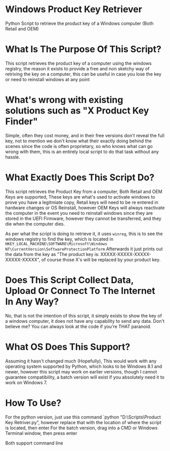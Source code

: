 # Windows Product Key Retriever
Python Script to retrieve the product key of a Windows computer (Both Retail and OEM)

# What Is The Purpose Of This Script?
This script retrieves the product key of a computer using the windows registry, the reason it exists to provide a free and non sketchy way of retriving the key on a computer, this can be useful in case you lose the key or need to reinstall windows at any point

# What's wrong with existing solutions such as "X Product Key Finder"
Simple, often they cost money, and in their free versions don't reveal the full key, not to mention we don't know what their exactly doing behind the scenes since the code is often proprietary, so who knows what can go wrong with them, this is an entirely local script to do that task without any hassle.

# What Exactly Does This Script Do?
This script retrieves the Product Key from a computer, Both Retail and OEM Keys are supported, These keys are what's used to activate windows to prove you have a legitmiate copy, Retail keys will need to be re entered in hardware changes or OS Reinstall, however OEM Keys will always reactivate the computer in the event you need to reinstall windows since they are stored in the UEFI Firmware, however they cannot be transferred, and they die when the computer dies.

As per what the script is doing to retrieve it, it uses `winreg`, this is to see the windows registry to find the key, which is located in `HKEY_LOCAL_MACHINE\SOFTWARE\Microsoft\Windows NT\CurrentVersion\SoftwareProtectionPlatform`
Afterwards it just prints out the data from the key as "The product key is: XXXXX-XXXXX-XXXXX-XXXXX-XXXXX", of course those X's will be replaced by your product key.

# Does This Script Collect Data, Upload Or Connect To The Internet In Any Way?
No, that is not the intention of this script, it simply exists to show the key of a windows computer, it does not have any capability to send any data. Don't believe me? You can always look at the code if you're THAT paranoid.

# What OS Does This Support?

Assuming it hasn't changed much (Hopefully), This would work with any operating system supported by Python, which looks to be Windows 8.1 and newer, however this script may work on earlier versions, though I cannot guarantee compatibility, a batch version will exist if you absolutely need it to work on Windows 7.

# How To Use?

For the python version, just use this command `python "D:\Scripts\Product Key Retriver.py", however replace that with the location of where the script is located, then enter
For the batch version, drag into a CMD or Windows Terminal window, then press enter

Both support command line
